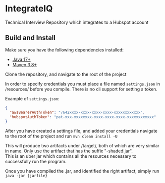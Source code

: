 # IntegrateIQ
Technical Interview Repository which integrates to a Hubspot account

 ## Build and Install

Make sure you have the following dependencies installed:

- [Java 17+](https://www.oracle.com/java/technologies/downloads/#java17)
- [Maven 3.8+](https://maven.apache.org/download.cgi?)

Clone the repository, and navigate to the root of the project

In order to specify credentials you must place a file named `settings.json` in /resources/ before you compile. There is no 
cli support for setting a token. 

Example of `settings.json`:
```json
{
  "awsBearerAuthToken": "7642xxxx-xxxx-xxxx-xxxx-xxxxxxxxxxxx",
  "hubspotAuthToken": "pat-xxx-xxxxxxxx-xxxx-xxxx-xxxx-xxxxxxxxxxxx"
}
```


After you have created a settings file, and added your credentials navigate to the root of the project and run
```mvn clean install -U```

This will produce two artifacts under /target/, both of which are very similar in name.
Only use the artifact that has the suffix "-shaded.jar".\
This is an uber jar which contains all the resources necessary to successfully run the program.

Once you have compiled the .jar, and identified the right artifact, simply run
``java -jar {jarfile}``
